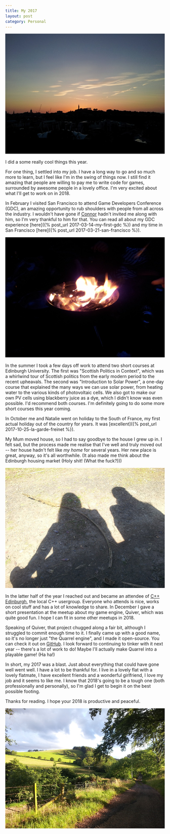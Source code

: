 ```yaml
---
title: My 2017
layout: post
category: Personal
---
```


![](/images/calton-hill-sunset.jpg "Sunset over Calton Hill, taken 2017/7/17 on my walk home from work over Salisbury Crags.")

I did a some really cool things this year.

For one thing, I settled into my job. I have a long way to go and so much more to learn, but I feel like I'm in the swing of things now. I still find it amazing that people are willing to pay me to write code for games, surrounded by awesome people in a lovely office. I'm very excited about what I'll get to work on in 2018. 

In February I visited San Francisco to attend Game Developers Conference (GDC), an amazing opportunity to rub shoulders with people from all across the industry. I wouldn't have gone if [Connor](https://twitter.com/rhythm_lynx) hadn't invited me along with him, so I'm very thankful to him for that. You can read all about my GDC experience [here]({% post_url 2017-03-14-my-first-gdc %}) and my time in San Francisco [here]({% post_url 2017-03-21-san-francisco %}).

![](/images/midsummer-fire.jpg "For Midsummer I went to Dundee for a night of Latvian food and drinking in the park. We went home to bed before sunrise but it was a great time all the same.")

In the summer I took a few days off work to attend two short courses at Edinburgh University. The first was "Scottish Politics in Context", which was a whirlwind tour of Scottish politics from the early modern period to the recent upheavals. The second was "Introduction to Solar Power", a one-day course that explained the many ways we can use solar power, from heating water to the various kinds of photovoltaic cells. We also got to make our own PV cells using blackberry juice as a dye, which I didn't know was even possible. I'd recommend both courses. I'm definitely going to do some more short courses this year coming. 

In October me and Natalie went on holiday to the South of France, my first actual holiday out of the country for years. It was [excellent]({% post_url 2017-10-25-la-garde-freinet %}).

My Mum moved house, so I had to say goodbye to the house I grew up in. I felt sad, but the process made me realise that I've well and truly moved out -- her house hadn't felt like *my home* for several years. Her new place is great, anyway, so it's all worthwhile. (It also made me think about the Edinburgh housing market (Holy shit! (What the fuck?)))

![](/images/balgay-graveyard-shadows.jpg "Natalie moved out of Dundee in the summer, but I used to go visit her there most weekends. One of our favourite walks was around Balgay Hill and the graveyard there, which was especially beautiful in the Spring. I hope I get to live in Dundee again sometime.")

In the latter half of the year I reached out and became an attendee of [C++ Edinburgh](http://cppedinburgh.uk/), the local C++ usergroup. Everyone who attends is nice, works on cool stuff and has a lot of knowledge to share. In December I gave a short presentation at the meetup about my game engine, Quiver, which was quite good fun. I hope I can fit in some other meetups in 2018.

Speaking of Quiver, that project chugged along a fair bit, although I struggled to commit enough time to it. I finally came up with a good name, so it's no longer just "the Quarrel engine", and I made it open-source. You can check it out on [GitHub](https://github.com/rachelnertia/Quiver). I look forward to continuing to tinker with it next year -- there's a lot of work to do! Maybe I'll actually make Quarrel into a playable game! (Ha ha!)

In short, my 2017 was a blast. Just about everything that could have gone well went well. I have a lot to be thankful for. I live in a lovely flat with a lovely flatmate, I have excellent friends and a wonderful girlfriend, I love my job and it seems to like me. I know that 2018's going to be a tough one (both professionally and personally), so I'm glad I get to begin it on the best possible footing.

Thanks for reading. I hope your 2018 is productive and peaceful. 

![](/images/kidshielhaugh-driveway-august-17.jpg "Lush countryside! This is where my Dad lives")